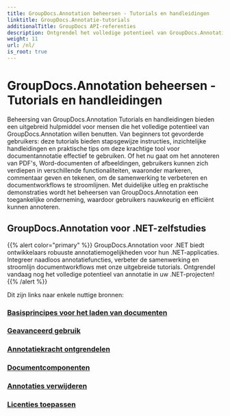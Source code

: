 ```yaml
---
title: GroupDocs.Annotation beheersen - Tutorials en handleidingen
linktitle: GroupDocs.Annotatie-tutorials
additionalTitle: GroupDocs API-referenties
description: Ontgrendel het volledige potentieel van GroupDocs.Annotation met onze tutorials. Verbeter de samenwerking en stroomlijn workflows met uitgebreide handleidingen en tips.
weight: 11
url: /nl/
is_root: true
---
```


# GroupDocs.Annotation beheersen - Tutorials en handleidingen


Beheersing van GroupDocs.Annotation Tutorials en handleidingen bieden een uitgebreid hulpmiddel voor mensen die het volledige potentieel van GroupDocs.Annotation willen benutten. Van beginners tot gevorderde gebruikers: deze tutorials bieden stapsgewijze instructies, inzichtelijke handleidingen en praktische tips om deze krachtige tool voor documentannotatie effectief te gebruiken. Of het nu gaat om het annoteren van PDF's, Word-documenten of afbeeldingen, gebruikers kunnen zich verdiepen in verschillende functionaliteiten, waaronder markeren, commentaar geven en tekenen, om de samenwerking te verbeteren en documentworkflows te stroomlijnen. Met duidelijke uitleg en praktische demonstraties wordt het beheersen van GroupDocs.Annotation een toegankelijke onderneming, waardoor gebruikers nauwkeurig en efficiënt kunnen annoteren.

## GroupDocs.Annotation voor .NET-zelfstudies
{{% alert color="primary" %}}
GroupDocs.Annotation voor .NET biedt ontwikkelaars robuuste annotatiemogelijkheden voor hun .NET-applicaties. Integreer naadloos annotatiefuncties, verbeter de samenwerking en stroomlijn documentworkflows met onze uitgebreide tutorials. Ontgrendel vandaag nog het volledige potentieel van annotatie in uw .NET-projecten!
{{% /alert %}}

Dit zijn links naar enkele nuttige bronnen:
 
### [Basisprincipes voor het laden van documenten](./net/document-loading-essentials/)
### [Geavanceerd gebruik](./net/advanced-usage/)
### [Annotatiekracht ontgrendelen](./net/unlocking-annotation-power/)
### [Documentcomponenten](./net/document-components/)
### [Annotaties verwijderen](./net/removing-annotations/)
### [Licenties toepassen](./net/applying-licenses/)


